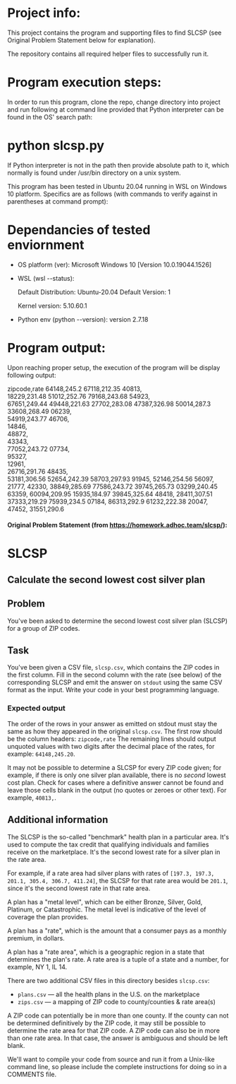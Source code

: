 # Project info:

This project contains the program and supporting files to find SLCSP (see Original Problem Statement below for explanation).

The repository contains all required helper files to successfully run it.


# Program execution steps:

In order to run this program, clone the repo, change directory into project and run following at command line provided that 
Python interpreter can be found in the OS' search path:

# python slcsp.py

If Python interpreter is not in the path then provide absolute path to it, which normally is found under /usr/bin directory
on a unix system.




This program has been tested in Ubuntu 20.04 running in WSL on Windows 10 platform. Specifics are as follows (with commands to
verify against in parentheses at command prompt):

# Dependancies of tested enviornment

- OS platform (ver):
	Microsoft Windows 10 [Version 10.0.19044.1526]

- WSL (wsl --status):

	Default Distribution: Ubuntu-20.04
	Default Version: 1

	Kernel version: 5.10.60.1

- Python env (python --version): 
	version 2.7.18


# Program output:

Upon reaching proper setup, the execution of the program will be display following output:

zipcode,rate
64148,245.2 
67118,212.35
40813,      
18229,231.48
51012,252.76
79168,243.68
54923,      
67651,249.44
49448,221.63
27702,283.08
47387,326.98
50014,287.3 
33608,268.49
06239,      
54919,243.77
46706,      
14846,      
48872,      
43343,      
77052,243.72
07734,      
95327,      
12961,      
26716,291.76
48435,      
53181,306.56
52654,242.39
58703,297.93
91945,
52146,254.56
56097,
21777,
42330,
38849,285.69
77586,243.72
39745,265.73
03299,240.45
63359,
60094,209.95
15935,184.97
39845,325.64
48418,
28411,307.51
37333,219.29
75939,234.5
07184,
86313,292.9
61232,222.38
20047,
47452,
31551,290.6






#### Original Problem Statement (from https://homework.adhoc.team/slcsp/):

# SLCSP

## Calculate the second lowest cost silver plan

## Problem

You've been asked to determine the second lowest cost silver plan (SLCSP) for
a group of ZIP codes.

## Task

You've been given a CSV file, `slcsp.csv`, which contains the ZIP codes in the
first column. Fill in the second column with the rate (see below) of the
corresponding SLCSP and emit the answer on `stdout` using the same CSV format as
the input. Write your code in your best programming language.

### Expected output

The order of the rows in your answer as emitted on stdout must stay the same as how they
appeared in the original `slcsp.csv`. The first row should be the column headers: `zipcode,rate`
The remaining lines should output unquoted values with two digits after the decimal
place of the rates, for example: `64148,245.20`.

It may not be possible to determine a SLCSP for every ZIP code given; for example, if there is only one silver plan available, there is no _second_ lowest cost plan. Check for cases where a definitive answer cannot be found and leave those cells blank in the output (no quotes or zeroes or other text). For example, `40813,`.

## Additional information

The SLCSP is the so-called "benchmark" health plan in a particular area. It's
used to compute the tax credit that qualifying individuals and families receive
on the marketplace. It's the second lowest rate for a silver plan in the rate area.

For example, if a rate area had silver plans with rates of `[197.3, 197.3, 201.1, 305.4, 306.7, 411.24]`, the SLCSP for that rate area would be `201.1`,
since it's the second lowest rate in that rate area.

A plan has a "metal level", which can be either Bronze, Silver, Gold, Platinum,
or Catastrophic. The metal level is indicative of the level of coverage the plan
provides.

A plan has a "rate", which is the amount that a consumer pays as a monthly
premium, in dollars.

A plan has a "rate area", which is a geographic region in a state that
determines the plan's rate. A rate area is a tuple of a state and a number, for
example, NY 1, IL 14.

There are two additional CSV files in this directory besides `slcsp.csv`:

- `plans.csv` — all the health plans in the U.S. on the marketplace
- `zips.csv` — a mapping of ZIP code to county/counties & rate area(s)

A ZIP code can potentially be in more than one county. If the county can not be
determined definitively by the ZIP code, it may still be possible to determine
the rate area for that ZIP code. A ZIP code can also be in more than one rate area. In that case, the answer is ambiguous
and should be left blank.

We'll want to compile your code from source and run it from a Unix-like command line, so please include the complete instructions for doing so in a COMMENTS file.
